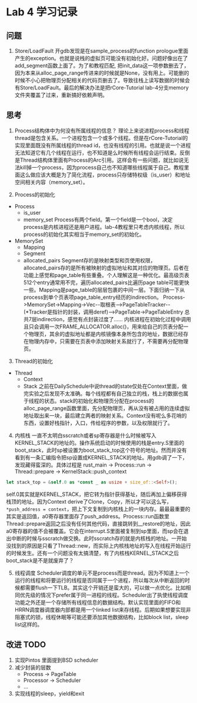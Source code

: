 # Lab 4 学习记录

## 问题
1. Store/LoadFault
开gdb发现是在sample_process的function prologue里面产生的exception。也就是说栈的虚拟页可能没有初始化好。问题好像出在了add_segment函数上面了。为了和教程匹配, 把init_data这一项参数删去了，因为本来从alloc_page_range传进来的时候就是None，没有用上。可能删的时候不小心把物理页分配相关的代码页删去了。导致往栈上读写数据的时候会有Store/LoadFault。最后的解决办法是把rCore-Tutorial lab-4分支memory文件夹覆盖了过来，重新搞好依赖声明。

## 思考
1. Process结构体中为何没有所属线程的信息？
理论上来说进程process和线程thread是包含关系。一个进程包含一个或多个线程。但是在rCore-Tutorial的实现里面既没有所属线程的thread id，也没有线程的引用。也就是说一个进程无法知道它有几个线程在运行，也不知道是么时候所有线程会运行结束。反倒是Thread结构体里面有Process的Arc引用。这样会有一些问题，就比如说无法kill掉一个process，因为process自己也不知道哪些线程属于自己。教程里面这么做应该大概是为了简化流程，process只存储特权级（is_user）和地址空间相关内容（memory_set）。

2. Process的初始化
- Process
    - is_user
    - memory_set
Process有两个field。第一个field是一个bool，决定process是内核进程还是用户进程。lab-4教程里只考虑内核线程，所以process的初始化其实相当于memory_set的初始化。
- MemorySet
    - Mapping
    - Segment
    - allocated_pairs
Segment存的是映射类型和页使用权限，allocated_pairs存的是所有被映射的虚拟地址和其对应的物理页。后者在功能上感觉和page_table有些重叠。个人理解这是一种优化。最高级页表512个entry通常用不完，遍历allocated_pairs比遍历page table可能更快一些。Mapping是page_table的层层包裹的中间一层。下面归纳一下从process到单个页表项page_table_entry经历的indirection。
Process->MemorySet->Mapping->Vec<PageTableTracker>--取根表-->PageTableTracker--(*Tracker是指针的封装，调用deref)-->PageTable->PageTableEntry
总共7层indirection，感觉有点封装过度了……
内核进程在初始化过程中调用且只会调用一次FRAME_ALLOCATOR.alloc()，用来给自己的页表分配一个物理页，其余的虚拟地址都是内核镜像本身所包含的地址，数据已经存在物理内存中，只需要在页表中添加映射关系就行了，不需要再分配物理页。

3. Thread的初始化
- Thread
    - Context
    - Stack
之前在DailySchedule中说thread的state仅处在Context里面，做完实验之后发现不太准确。每个线程都有自己独立的栈，栈上的数据也属于线程的状态。stack的初始化和物理页分配在process的alloc_page_range函数里面，先分配物理页，再从没有被占用的连续虚拟地址取出来一块，最后建立两者的映射关系。Context没有呢么多花哨的东西，设置好栈指针，入口，传给程序的参数，以及权限就行了。

4. 内核栈
一直不太明白sscratch或者sp寄存器是什么时候被写入KERNEL_STACK的地址的。操作系统启动的时候使用的栈是entry.S里面的boot_stack，此时sp被设置为boot_stack_top这个符号的地址。然而并没有看到有一条汇编指令把sp设置成KERNEL_STACK的地址。用gdb调了一下，发现藏得蛮深的。具体过程是
rust_main -> Process::run -> Thread::prepare -> KernelStack::push_context
```Rust
let stack_top = &self.0 as *const _ as usize + size_of::<Self>();
```
self.0其实就是KERNEL_STACK，把它转为指针获得基址，随后再加上偏移获得栈顶的地址。因为Context derive了Clone，Copy，所以才可以这么写，`*push_address = context`，把上下文复制到内核栈上的一块内存。最最最重要的其实是返回值，a0寄存器里面存了push_address。Process::run函数里Thread::prepare返回之后没有任何其他代码，直接跳转到__restore的地址，因此a0寄存器的值不会被覆盖。它会在interrupt.S里面被复制到sp里面，而sp会在退出中断的时候与sscratch做交换。此时sscratch存的就是内核栈的地址。一开始没找到的原因是只看了Thread::new，而实际上内核栈地址的写入在线程开始运行的时候发生。还有一个问题没有太搞清楚，有了内核栈KERNEL_STACK之后boot_stack是不是就废弃了？

5. 线程调度
Scheduler调度的单元不是process而是thread。因为不知道上一个运行的线程和将要运行的线程是否同属于一个进程，所以每次从中断返回的时候都需要flush一下TLB。其实这个开销还是蛮大的，可以做一点优化。比如相同优先级的情况下prefer属于同一进程的线程。Scheduler出了执使线程调度功能之外还是一个存储所有线程信息的数据结构。默认实现里面的FIFO和HRRN调度器调度器内部都是用一个linked list来存线程。后期如果想要实现非阻塞式的锁，线程休眠等可能还要添加其他数据结构，比如block list，sleep list这样的。

## 改进 TODO
1. 实现Pintos 里面提到BSD scheduler
2. 减少封装的层数
    - Process -> PageTable
    - Processor -> Scheduler
    - ...
3. 实现线程的sleep，yield和exit